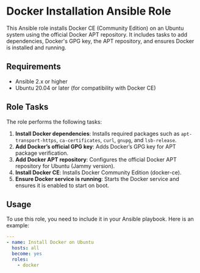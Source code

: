 # Docker Installation Ansible Role

This Ansible role installs Docker CE (Community Edition) on an Ubuntu system using the official Docker APT repository. It includes tasks to add dependencies, Docker's GPG key, the APT repository, and ensures Docker is installed and running.

## Requirements

- Ansible 2.x or higher
- Ubuntu 20.04 or later (for compatibility with Docker CE)

## Role Tasks

The role performs the following tasks:

1. **Install Docker dependencies**: Installs required packages such as `apt-transport-https`, `ca-certificates`, `curl`, `gnupg`, and `lsb-release`.
2. **Add Docker’s official GPG key**: Adds Docker’s GPG key for APT package verification.
3. **Add Docker APT repository**: Configures the official Docker APT repository for Ubuntu (Jammy version).
4. **Install Docker CE**: Installs Docker Community Edition (docker-ce).
5. **Ensure Docker service is running**: Starts the Docker service and ensures it is enabled to start on boot.

## Usage

To use this role, you need to include it in your Ansible playbook. Here is an example:

```yaml
---
- name: Install Docker on Ubuntu
  hosts: all
  become: yes
  roles:
    - docker

